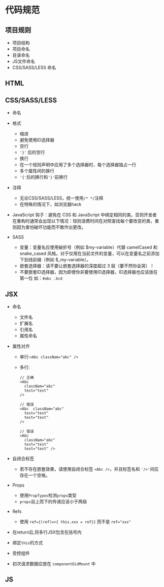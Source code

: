 # 代码规范

## 项目规则

- 项目结构
- 项目命名
- 目录命名
- JS文件命名
- CSS/SASS/LESS 命名

## HTML

## CSS/SASS/LESS

- 命名

- 格式
  - 缩进
  - 避免使用ID选择器
  - 空行
  - `'}'` 后的空行
  - 换行
  - 在一个规则声明中应用了多个选择器时，每个选择器独占一行
  - 多个属性间的换行
  - `'{'`后的换行和`'}'`前换行

- 注释
  - 无论CSS/SASS/LESS，统一使用`/* */`注释
  - 在特殊的情况下，如浏览器hack

- JavaScript 钩子：避免在 CSS 和 JavaScript 中绑定相同的类。否则开发者在重构时通常会出现以下情况：轻则浪费时间在对照查找每个要改变的类，重则因为害怕破坏功能而不敢作出更改。

- SASS
  - 变量：变量名应使用破折号（例如 $my-variable）代替 camelCased 和 snake_cased 风格。对于仅用在当前文件的变量，可以在变量名之前添加下划线前缀（例如 $_my-variable）。
  - 嵌套选择器：请不要让嵌套选择器的深度超过 3 层（要不然你会哭）！
  - 不要嵌套ID选择器，因为即使你非要使用ID选择器，ID选择器也应该放在第一位 如：`#abc .bcd`

## JSX

  - 命名
    - 文件名
    - 扩展名
    - 引用名
    - 属性命名

  - 属性对齐
    - 单行:`<Abc classNam="abc" />`

    - 多行:  
      ```
      // 正确
      <Abc   
        classNam="abc"
        test="test"
      />

      // 错误
      <Abc  classNam="abc"
        test="test"
        test="test"
      />

      // 错误
      <Abc  
        classNam="abc"
        test="test"
        test="test" />
      ``` 

  - 自闭合标签
    - 若不存在嵌套效果，请使用自闭合标签 `<Abc />`，并且标签名和 `'/>'`间应存在一个空格。

  - Props
    - 使用`PropTypes`检测`props`类型
    - `props`自上而下的传递应该小于两级

  - Refs
    - 使用 `ref={(ref)=>{ this.xxx = ref}}` 而不是 `ref="xxx"`

  - 在return后,将多行JSX包含在括号内

  - 绑定`this`的方式

  - 受控组件

  - 初次请求数据应放在 `componentDidMount` 中


## JS